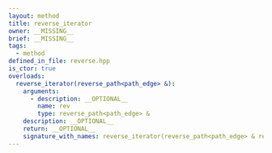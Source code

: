 ```yaml
---
layout: method
title: reverse_iterator
owner: __MISSING__
brief: __MISSING__
tags:
  - method
defined_in_file: reverse.hpp
is_ctor: true
overloads:
  reverse_iterator(reverse_path<path_edge> &):
    arguments:
      - description: __OPTIONAL__
        name: rev
        type: reverse_path<path_edge> &
    description: __OPTIONAL__
    return: __OPTIONAL__
    signature_with_names: reverse_iterator(reverse_path<path_edge> & rev)
---
```

